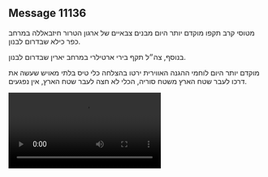 ## Message 11136

מטוסי קרב תקפו מוקדם יותר היום מבנים צבאיים של ארגון הטרור חיזבאללה במרחב כפר כילא שבדרום לבנון.

בנוסף, צה״ל תקף בירי ארטילרי במרחב יארין שבדרום לבנון.

מוקדם יותר היום לוחמי ההגנה האווירית ירטו בהצלחה כלי טיס בלתי מאויש שעשה את דרכו לעבר שטח הארץ משטח סוריה, הכלי לא חצה לעבר שטח הארץ, אין נפגעים.

![Video](11136/11136_media.mp4)
